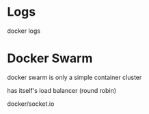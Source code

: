 # Logs

docker logs

# Docker Swarm

docker swarm is only a simple container cluster

has itself's load balancer \(round robin\)



docker/socket.io

